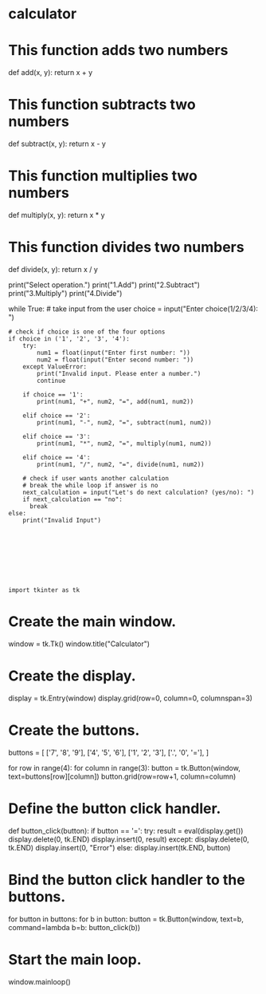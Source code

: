 # calculator

# This function adds two numbers
def add(x, y):
    return x + y

# This function subtracts two numbers
def subtract(x, y):
    return x - y

# This function multiplies two numbers
def multiply(x, y):
    return x * y

# This function divides two numbers
def divide(x, y):
    return x / y


print("Select operation.")
print("1.Add")
print("2.Subtract")
print("3.Multiply")
print("4.Divide")

while True:
    # take input from the user
    choice = input("Enter choice(1/2/3/4): ")

    # check if choice is one of the four options
    if choice in ('1', '2', '3', '4'):
        try:
            num1 = float(input("Enter first number: "))
            num2 = float(input("Enter second number: "))
        except ValueError:
            print("Invalid input. Please enter a number.")
            continue

        if choice == '1':
            print(num1, "+", num2, "=", add(num1, num2))

        elif choice == '2':
            print(num1, "-", num2, "=", subtract(num1, num2))

        elif choice == '3':
            print(num1, "*", num2, "=", multiply(num1, num2))

        elif choice == '4':
            print(num1, "/", num2, "=", divide(num1, num2))
        
        # check if user wants another calculation
        # break the while loop if answer is no
        next_calculation = input("Let's do next calculation? (yes/no): ")
        if next_calculation == "no":
          break
    else:
        print("Invalid Input")
        
        







    import tkinter as tk

# Create the main window.
window = tk.Tk()
window.title("Calculator")

# Create the display.
display = tk.Entry(window)
display.grid(row=0, column=0, columnspan=3)

# Create the buttons.
buttons = [
    ['7', '8', '9'],
    ['4', '5', '6'],
    ['1', '2', '3'],
    ['.', '0', '='],
]

for row in range(4):
    for column in range(3):
        button = tk.Button(window, text=buttons[row][column])
        button.grid(row=row+1, column=column)

# Define the button click handler.
def button_click(button):
    if button == '=':
        try:
            result = eval(display.get())
            display.delete(0, tk.END)
            display.insert(0, result)
        except:
            display.delete(0, tk.END)
            display.insert(0, "Error")
    else:
        display.insert(tk.END, button)

# Bind the button click handler to the buttons.
for button in buttons:
    for b in button:
        button = tk.Button(window, text=b, command=lambda b=b: button_click(b))

# Start the main loop.
window.mainloop()
